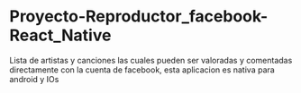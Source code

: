 # Proyecto-Reproductor_facebook-React_Native
Lista de artistas y canciones las cuales pueden ser valoradas y comentadas directamente con la cuenta de facebook, esta aplicacion es nativa para android y IOs
